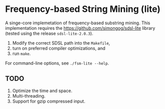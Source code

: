 Frequency-based String Mining (lite)
===

A singe-core implemetation of frequency-based substring mining. This
implementation requires the https://github.com/simongog/sdsl-lite
library (tested using the release `sdsl-lite-2.0.3`).

1. Modify the correct SDSL path into the `Makefile`,
2. turn on preferred compiler optimizations, and
3. run `make`.

For command-line options, see `./fsm-lite --help`.

TODO
---
1. Optimize the time and space.
2. Multi-threading.
3. Support for gzip compressed input.
